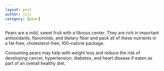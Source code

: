 ```yaml
---
layout: post
author: jill
category: [pear]
---
```

Pears are a mild, sweet fruit with a fibrous center. They are rich in important antioxidants, flavonoids, and dietary fiber and pack all of these nutrients in a fat-free, cholesterol-free, 100-calorie package.

Consuming pears may help with weight loss and reduce the risk of developing cancer, hypertension, diabetes, and heart disease if eaten as part of an overall healthy diet. 
